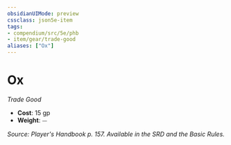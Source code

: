```yaml
---
obsidianUIMode: preview
cssclass: json5e-item
tags:
- compendium/src/5e/phb
- item/gear/trade-good
aliases: ["Ox"]
---
```

# Ox
*Trade Good*  

- **Cost**: 15 gp
- **Weight**: ⏤

*Source: Player's Handbook p. 157. Available in the SRD and the Basic Rules.*